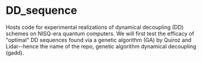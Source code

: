 # DD_sequence
Hosts code for experimental realizations of dynamical decoupling (DD) schemes on NISQ-era quantum computers. We will first test the efficacy of "optimal" DD sequences found via a genetic algorithm (GA) by Quiroz and Lidar--hence the name of the repo, genetic algorithm dynamical decoupling (gadd).
